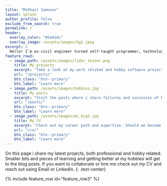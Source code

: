 ```yaml
---
title: "Mihhail Samusev"
layout: splash
author_profile: false
exclude_from_search: true
permalink: /
header:
  overlay_color: "#5e616c"
  overlay_image: /assets/images/bg2.jpeg
excerpt: >
  Hello! I`m ex-civil engineer turned self-taught programmer, technology enthusiast, rock climber and bass player. Welcome to my portfolio page!
feature_row3:
  - image_path: /assets/images/lidar_teaser.png
    title: My projects
    excerpt: "Take a look at my work related and hobby software projects."
    url: "/projects/"
    btn_class: "btn--primary"
    btn_label: "Learn more"
  - image_path: /assets/images/hobbies.jpg
    title: My posts
    excerpt: "Visit the posts where i share failures and successes of both my technical and non-technical hobbies."
    url: "/posts/"
    btn_class: "btn--primary"
    btn_label: "Learn more"
  - image_path: /assets/images/ms_big2.jpg
    title: My CV
    excerpt: "Check out my career path and expertise. Should we become colleagues?"
    url: "/cv/"
    btn_class: "btn--primary"
    btn_label: "Learn more"
---
```


On this page i share my latest projects, both professional and hobby related. Smaller bits and pieces of learning and getting better at my hobbies will get to the blog posts. If you want to collaborate or hire me check out my CV and reach out using Email or Linkedin.
{: .text-center}

{% include feature_row id="feature_row3" %}
